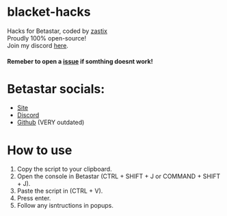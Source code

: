 # blacket-hacks
Hacks for Betastar, coded by [zastix](https://github.com/notzastix)<br>
Proudly 100% open-source!<br>
Join my discord [here](https://discord.gg/xxBtqPHSjW).
#### Remeber to open a [issue](https://github.com/notzastix/blacket-hacks/issues) if somthing doesnt work!
# Betastar socials:
- [Site](http://betastar.org)<br>
- [Discord](https://discord.gg/XrVMbR5tJd)<br>
- [Github](https://github.com/XOTlC/Blacket) (VERY outdated)
# How to use
1. Copy the script to your clipboard.<br>
2. Open the console in Betastar (CTRL + SHIFT + J or COMMAND + SHIFT + J).<br>
3. Paste the script in (CTRL + V).<br>
4. Press enter.<br>
5. Follow any isntructions in popups.
